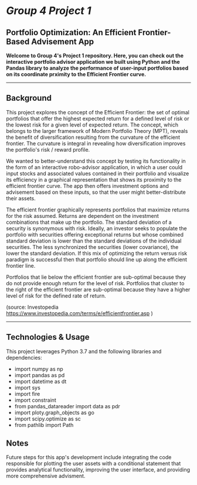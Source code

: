 # *Group 4 Project 1*
## Portfolio Optimization: An Efficient Frontier-Based Advisement App

**Welcome to Group 4's Project 1 repository. Here, you can check out the interactive portfolio advisor application we built using Python and the Pandas library to analyze the performance of user-input portfolios based on its coordinate prximity to the Efficient Frontier curve.**

---

## Background
This project explores the concept of the Efficient Frontier: the set of optimal portfolios that offer the highest expected return for a defined level of risk or the lowest risk for a given level of expected return. The concept, which belongs to the larger framework of Modern Portfolio Theory (MPT), reveals the benefit of diversification resulting from the curvature of the efficient frontier. The curvature is integral in revealing how diversification improves the portfolio's risk / reward profile.

We wanted to better-understand this concept by testing its functionality in the form of an interactive robo-advisor application, in which a user could input stocks and associated values contained in their portfolio and visualize its efficiency in a graphical representation that shows its proximity to the efficient frontier curve. The app then offers investment options and advisement based on these inputs, so that the user might better-distribute their assets.

The efficient frontier graphically represents portfolios that maximize returns for the risk assumed. Returns are dependent on the investment combinations that make up the portfolio. The standard deviation of a security is synonymous with risk. Ideally, an investor seeks to populate the portfolio with securities offering exceptional returns but whose combined standard deviation is lower than the standard deviations of the individual securities. The less synchronized the securities (lower covariance), the lower the standard deviation. If this mix of optimizing the return versus risk paradigm is successful then that portfolio should line up along the efficient frontier line.

Portfolios that lie below the efficient frontier are sub-optimal because they do not provide enough return for the level of risk. Portfolios that cluster to the right of the efficient frontier are sub-optimal because they have a higher level of risk for the defined rate of return.

(source: Investopedia https://www.investopedia.com/terms/e/efficientfrontier.asp )

---

## Technologies & Usage
This project leverages Python 3.7 and the following libraries and dependencies:
- import numpy as np
- import pandas as pd
- import datetime as dt
- import sys
- import fire
- import constraint
- from pandas_datareader import data as pdr
- import ploty.graph_objects as go
- import scipy.optimize as sc
- from pathlib import Path

## Notes
Future steps for this app's development include integrating the code responsible for plotting the user assets with a conditional statement that provides analytical functionality, improving the user interface, and providing more comprehensive advisment.
